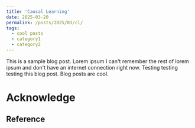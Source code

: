 ```yaml
---
title: 'Causal Learning'
date: 2025-03-20
permalink: /posts/2025/03/cl/
tags:
  - cool posts
  - category1
  - category2
---
```


This is a sample blog post. Lorem ipsum I can't remember the rest of lorem ipsum and don't have an internet connection right now. Testing testing testing this blog post. Blog posts are cool.

Acknowledge
======


Reference
------